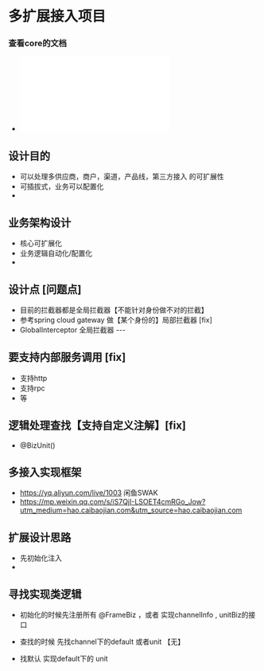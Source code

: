 # 多扩展接入项目

### 查看core的文档
* ![core文档](/multiple-core/README.md)


## 设计目的
* 可以处理多供应商，商户，渠道，产品线，第三方接入 的可扩展性
* 可插拔式，业务可以配置化
* 


## 业务架构设计

* 核心可扩展化
* 业务逻辑自动化/配置化
* 





## 设计点 [问题点]
* 目前的拦截器都是全局拦截器【不能针对身份做不对的拦截】
* 参考spring cloud gateway 做【某个身份的】局部拦截器 [fix]
* GlobalInterceptor 全局拦截器 --- 

## 要支持内部服务调用 [fix]
* 支持http
* 支持rpc
* 等

## 逻辑处理查找【支持自定义注解】[fix]

* @BizUnit()


## 多接入实现框架 
* https://yq.aliyun.com/live/1003     闲鱼SWAK
* https://mp.weixin.qq.com/s/iS7QjI-LSOET4cmRGo_Jow?utm_medium=hao.caibaojian.com&utm_source=hao.caibaojian.com



## 扩展设计思路

* 先初始化注入 
* 

## 寻找实现类逻辑

* 初始化的时候先注册所有 @FrameBiz ，或者 实现channelInfo , unitBiz的接口

* 查找的时候 先找channel下的default 或者unit 【无】

* 找默认 实现default下的 unit



